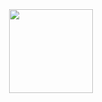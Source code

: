 <div align="center">
  <img height="150" src="https://s22428.pcdn.co/wp-content/uploads/2015/09/AE-maze1.gif"  />
</div>
